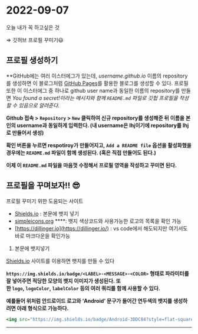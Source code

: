 # 2022-09-07

오늘 내가 꼭 하고싶은 것

⇒ 깃허브 프로필 꾸미기😃

## 프로필 생성하기

**GitHub에는 여러 이스터에그가 있는데, *username.github.io* 이름의 repository를 생성하면 이 블로그처럼 [GitHub Pages](https://pages.github.com/)를 활용한 블로그를 생성할 수 있다. 프로필 또한 이 이스터에그 중 하나로 github user name과 동일한 이름의 repository를 만들면 *You found a secret!*이라는 메시지와 함께 `README.md` 파일로 깃헙 프로필을 작성할 수 있음으로 알려준다.**

**Github 접속 > `Repository` > `New` 클릭하여 신규 repository를 생성해준 뒤 이름을 본인의 username과 동일하게 입력한다. (내 username은 lhj이기에 repository를 lhj로 만들어서 생성)**

**확인 버튼을 누르면 respotiroy가 만들어지고, `Add a README file` 옵션을 활성화했을 경우에는 `README.md` 파일이 함께 생성된다. (혹은 직접 만들어도 된다.)**

 **이제 이 `README.md` 파일을 마음껏 수정해서 프로필 영역을 작성하고 꾸미면 된다.**

## 프로필을 꾸며보자!! 😎

프로필 꾸미기 위한 도움되는 사이트

- [Shields.io](http://Shields.io) : 본문에 뱃지 넣기
- [simpleicons.org](https://simpleicons.org/)  ****: 뱃지 색상코드와 사용가능한 로고의 목록을 확인 가능
- [https://dillinger.io](https://dillinger.io/) : vs code에서 해도되지만 여기서도 바로 마크다운을 확인가능

1) 본문에 뱃지넣기

[Shields.io](http://Shields.io) 사이트를 이용하면 뱃지를 만들 수 있다

**`https://img.shields.io/badge/<LABEL>-<MESSAGE>-<COLOR>` 형태로 파라미터를 잘 넣어주면 적당한 모양의 뱃지 이미지가 생성된다. 또한 `logo`, `logoColor`, `labelColor` 등의 여러 쿼리를 함께 사용할 수 있다.**

**예를들어 위처럼 안드로이드 로고와 ‘Android’ 문구가 들어간 연두색의 뱃지를 생성하려면 아래 형식으로 가능하다.**

```jsx
<img src="https://img.shields.io/badge/Android-3DDC84?style=flat-square&logo=Android&logoColor=white"/>
```

 ****